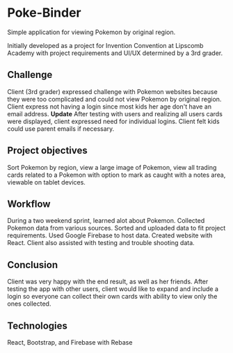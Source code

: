 # Poke-Binder

Simple application for viewing Pokemon by original region.

Initially developed as a project for Invention Convention at Lipscomb Academy with project requirements and UI/UX determined by a 3rd grader.

## Challenge
Client (3rd grader) expressed challenge with Pokemon websites because they were too complicated and could not view Pokemon by original region.  Client express not having a login since most kids her age don't have an email address. **Update** After testing with users and realizing all users cards were displayed, client expressed need for individual logins. Client felt kids could use parent emails if necessary.

## Project objectives
Sort Pokemon by region, view a large image of Pokemon, view all trading cards related to a Pokemon with option to mark as caught with a notes area, viewable on tablet devices.

## Workflow
During a two weekend sprint, learned alot about Pokemon. Collected Pokemon data from various sources. Sorted and uploaded data to fit project requirements. Used Google Firebase to host data. Created website with React. Client also assisted with testing and trouble shooting data.

## Conclusion
Client was very happy with the end result, as well as her friends. After testing the app with other users, client would like to expand and include a login so everyone can collect their own cards with ability to view only the ones collected.

## Technologies
React, Bootstrap, and Firebase with Rebase